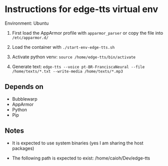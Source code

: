 # Instructions for edge-tts virtual env

Environment: Ubuntu

1. First load the AppArmor profile with `apparmor_parser` or copy the file into `/etc/apparmor.d/`

1. Load the container with `./start-env-edge-tts.sh`

1. Activate python venv: `source /home/edge-tts/bin/activate` 

1. Generate text: `edge-tts --voice pt-BR-FranciscaNeural --file /home/texts/*.txt --write-media /home/texts/*.mp3`

## Depends on

* Bubblewarp
* AppArmor
* Python
* Pip

## Notes

* It is expected to use system binaries (yes I am sharing the host packages)

* The following path is expected to exist: /home/caioh/Dev/edge-tts
